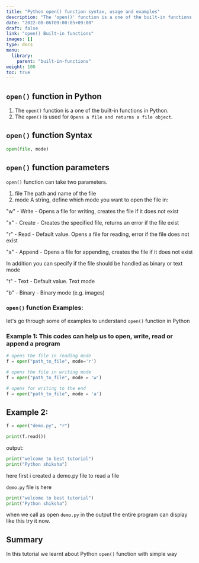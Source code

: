 ```yaml
---
title: "Python open() function syntax, usage and examples"
description: "The 'open()' function is a one of the built-in functions in Python"
date: "2022-08-06T09:00:05+09:00"
draft: false
link: "open() Built-in functions"
images: []
type: docs
menu:
  library:
    parent: "built-in-functions"
weight: 100
toc: true
---
```


## `open()` function in Python

1. The `open()` function is a one of the built-in functions in Python.
2. The `open()` is used for `Opens a file and returns a file object`.

## `open()` function Syntax

```Python
open(file, mode)
```
## `open()` function parameters

`open()` function can take two parameters.
1. file 	The path and name of the file
2. mode 	A string, define which mode you want to open the file in:


"w" - Write - Opens a file for writing, creates the file if it does not exist

"x" - Create - Creates the specified file, returns an error if the file exist

"r" - Read - Default value. Opens a file for reading, error if the file does not exist

"a" - Append - Opens a file for appending, creates the file if it does not exist


In addition you can specify if the file should be handled as binary or text mode

"t" - Text - Default value. Text mode

"b" - Binary - Binary mode (e.g. images)

### `open()` function Examples:

let's go through some of examples to understand `open()` function in Python

### Example 1: This codes can help us to open, write, read or append a program 

```Python
# opens the file in reading mode
f = open("path_to_file", mode='r')

# opens the file in writing mode 
f = open("path_to_file", mode = 'w')

# opens for writing to the end 
f = open("path_to_file", mode = 'a')
```

## Example 2:

```Python
f = open("demo.py", "r")

print(f.read())
```

output:

```Python
print("welcome to best tutorial")
print("Python shiksha")
```

here first i created a demo.py file to read a file

`demo.py` file is here
```Python
print("welcome to best tutorial")
print("Python shiksha")
```
when we call as open `demo.py` in the output the entire program can display like this try it now.


## Summary
In this tutorial we learnt about Python `open()` function with simple way
